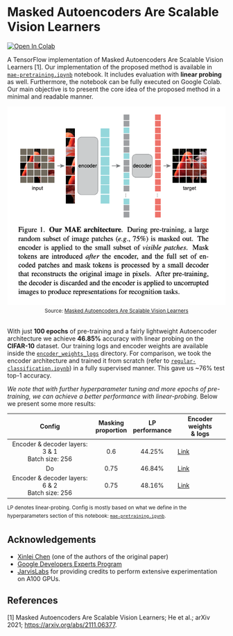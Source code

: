 # Masked Autoencoders Are Scalable Vision Learners


[![Open In Colab](https://colab.research.google.com/assets/colab-badge.svg)](https://colab.research.google.com/github/ariG23498/mae-scalable-vision-learners/blob/master/mae-pretraining.ipynb)


A TensorFlow implementation of Masked Autoencoders Are Scalable Vision Learners [1]. Our implementation of the proposed
method is  available in [`mae-pretraining.ipynb`](https://github.com/ariG23498/mae-scalable-vision-learners/blob/master/mae-pretraining.ipynb)
notebook. It includes evaluation with **linear probing** as well. Furthermore, the notebook can be fully executed on Google Colab.
Our main objective is to present the core idea of the proposed method in a minimal and readable manner.

<div align="center">
  <img src=assets/mae.png/><br>
  <small>Source: <a href=https://arxiv.org/abs/2111.06377>Masked Autoencoders Are Scalable Vision Learners</a></small>
</div><br>


With just **100 epochs** of pre-training and a fairly lightweight Autoencoder architecture we achieve **46.85%** accuracy
with linear probing on the **CIFAR-10** dataset. Our training logs and encoder weights are available inside the
[`encoder_weights_logs`](https://github.com/ariG23498/mae-scalable-vision-learners/tree/master/encoder_weights_logs) directory. 
For comparison, we took the encoder architecture and trained it from scratch (refer to [`regular-classification.ipynb`](https://github.com/ariG23498/mae-scalable-vision-learners/blob/master/regular-classification.ipynb)) in a fully supervised manner. This gave us ~76% test top-1 accuracy.

_We note that with further hyperparameter tuning and more epochs of pre-training, we can achieve a better performance
with linear-probing._  Below we present some more results:

| Config | Masking<br>proportion | LP<br>performance | Encoder weights<br>& logs |
|:---:|:---:|:---:|---|
| Encoder & decoder layers: 3 & 1<br>Batch size: 256 | 0.6 | 44.25% | [Link](https://github.com/ariG23498/mae-scalable-vision-learners/blob/master/assets/44_25.zip) |
| Do | 0.75 | 46.84% | [Link](https://github.com/ariG23498/mae-scalable-vision-learners/blob/master/assets/46_84.zip) |
| Encoder & decoder layers: 6 & 2<br>Batch size: 256 | 0.75 | 48.16% | [Link](https://github.com/ariG23498/mae-scalable-vision-learners/blob/master/assets/48_16.zip) |

<sup> LP denotes linear-probing. Config is mostly based on what we define in the hyperparameters
section of this notebook: [`mae-pretraining.ipynb`](https://colab.research.google.com/github/ariG23498/mae-scalable-vision-learners/blob/master/mae-pretraining.ipynb).</sup>

## Acknowledgements

* [Xinlei Chen](http://xinleic.xyz/) (one of the authors of the original paper)
* [Google Developers Experts Program](https://developers.google.com/programs/experts/)
* [JarvisLabs](https://jarvislabs.ai/) for providing credits to perform extensive experimentation on A100 GPUs.

## References

[1] Masked Autoencoders Are Scalable Vision Learners; He et al.; arXiv 2021; https://arxiv.org/abs/2111.06377.
